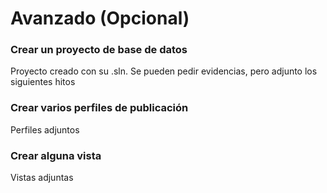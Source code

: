 # Avanzado (Opcional)

### Crear un proyecto de base de datos 
Proyecto creado con su .sln. Se pueden pedir evidencias, pero adjunto los siguientes hitos

### Crear varios perfiles de publicación
Perfiles adjuntos

### Crear alguna vista
Vistas adjuntas
